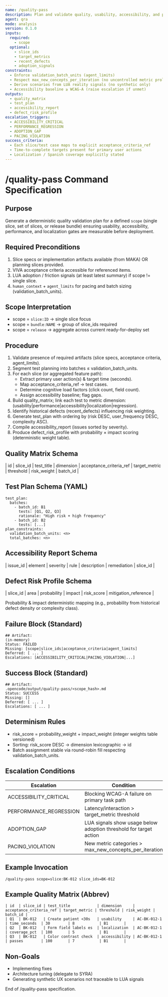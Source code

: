 ```yaml
---
name: /quality-pass
description: Plan and validate quality, usability, accessibility, and performance gates for a set of implemented or planned slices.
agent: qra
mode: analysis
version: 0.1.0
inputs:
  required:
    - scope
  optional:
    - slice_ids
    - target_metrics
    - recent_defects
    - adoption_signals
constraints:
  - Enforce validation_batch_units (agent_limits)
  - Respect max_new_concepts_per_iteration (no uncontrolled metric proliferation)
  - Derive scenarios from LUA reality signals (no synthetic only)
  - Accessibility baseline ≥ WCAG-A (raise escalation if unmet)
outputs:
  - quality_matrix
  - test_plan
  - accessibility_report
  - defect_risk_profile
escalation_triggers:
  - ACCESSIBILITY_CRITICAL
  - PERFORMANCE_REGRESSION
  - ADOPTION_GAP
  - PACING_VIOLATION
success_criteria:
  - Each slice/test case maps to explicit acceptance_criteria_ref
  - Time-to-complete targets present for primary user actions
  - Localization / Spanish coverage explicitly stated
---
```


# /quality-pass Command Specification

## Purpose
Generate a deterministic quality validation plan for a defined `scope` (single slice, set of slices, or release bundle) ensuring usability, accessibility, performance, and localization gates are measurable before deployment.

## Required Preconditions
1. Slice specs or implementation artifacts available (from MAKA) OR planning slices provided.
2. VIVA acceptance criteria accessible for referenced items.
3. LUA adoption / friction signals (at least latest summary) if scope != single slice.
4. `human_context` + `agent_limits` for pacing and batch sizing (validation_batch_units).

## Scope Interpretation
- scope = `slice:ID` → single slice focus
- scope = `bundle:NAME` → group of slice_ids required
- scope = `release` → aggregate across current ready-for-deploy set

## Procedure
1. Validate presence of required artifacts (slice specs, acceptance criteria, agent_limits).
2. Segment test planning into batches ≤ validation_batch_units.
3. For each slice (or aggregated feature path):
   - Extract primary user action(s) & target time (seconds).
   - Map acceptance_criteria_ref → test cases.
   - Determine cognitive load factors (click count, field count).
   - Assign accessibility baseline; flag gaps.
4. Build quality_matrix; link each test to metric dimension: (usability|performance|accessibility|localization|regression).
5. Identify historical defects (recent_defects) influencing risk weighting.
6. Generate test_plan with ordering by (risk DESC, user_frequency DESC, complexity ASC).
7. Compile accessibility_report (issues sorted by severity).
8. Produce defect_risk_profile with probability × impact scoring (deterministic weight table).

## Quality Matrix Schema
| id | slice_id | test_title | dimension | acceptance_criteria_ref | target_metric | threshold | risk_weight | batch_id |

## Test Plan Schema (YAML)
```
test_plan:
  batches:
    - batch_id: B1
      tests: [Q1, Q2, Q3]
      rationale: "High risk + high frequency"
    - batch_id: B2
      tests: [...]
plan_constraints:
  validation_batch_units: <n>
  total_batches: <n>
```

## Accessibility Report Schema
| issue_id | element | severity | rule | description | remediation | slice_id |

## Defect Risk Profile Schema
| slice_id | area | probability | impact | risk_score | mitigation_reference |

Probability & impact deterministic mapping (e.g., probability from historical defect density or complexity class).

## Failure Block (Standard)
```
## Artifact:
(in-memory)
Status: FAILED
Missing: [scope|slice_ids|acceptance_criteria|agent_limits]
Deferred: [ ... ]
Escalations: [ACCESSIBILITY_CRITICAL|PACING_VIOLATION|...]
```

## Success Block (Standard)
```
## Artifact:
.opencode/output/quality-pass/<scope_hash>.md
Status: SUCCESS
Missing: []
Deferred: [ ... ]
Escalations: [ ... ]
```

## Determinism Rules
- risk_score = probability_weight + impact_weight (integer weights table versioned)
- Sorting: risk_score DESC → dimension lexicographic → id
- Batch assignment stable via round-robin fill respecting validation_batch_units.

## Escalation Conditions
| Escalation | Condition |
|------------|-----------|
| ACCESSIBILITY_CRITICAL | Blocking WCAG-A failure on primary task path |
| PERFORMANCE_REGRESSION | Latency/interaction > target_metric threshold |
| ADOPTION_GAP | LUA signals show usage below adoption threshold for target action |
| PACING_VIOLATION | New metric categories > max_new_concepts_per_iteration |

## Example Invocation
```
/quality-pass scope=slice:BK-012 slice_ids=BK-012
```

## Example Quality Matrix (Abbrev)
```
| id  | slice_id | test_title            | dimension     | acceptance_criteria_ref | target_metric | threshold | risk_weight | batch_id |
| Q1  | BK-012   | Create patient <30s   | usability     | AC-BK-012-1             | time_seconds  | 30        | 8           | B1       |
| Q2  | BK-012   | Form field labels es  | localization  | AC-BK-012-1             | coverage_pct  | 100       | 5           | B1       |
| Q3  | BK-012   | Color contrast check  | accessibility | AC-BK-012-1             | passes        | 100       | 7           | B1       |
```

## Non-Goals
- Implementing fixes
- Architecture tuning (delegate to SYRA)
- Generating synthetic UX scenarios not traceable to LUA signals

End of /quality-pass specification.
